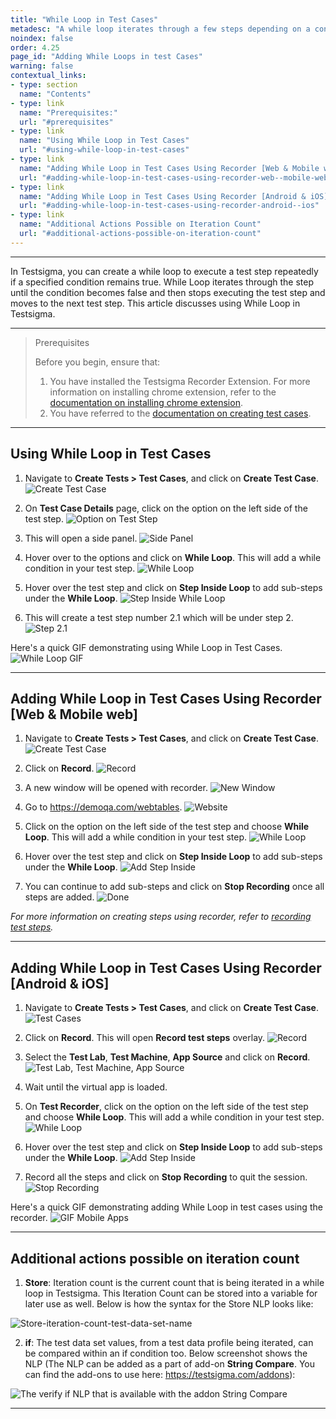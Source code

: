 ```yaml
---
title: "While Loop in Test Cases"
metadesc: "A while loop iterates through a few steps depending on a condition being true. How to use while loop in a test case in Testsigma"
noindex: false
order: 4.25
page_id: "Adding While Loops in test Cases"
warning: false
contextual_links:
- type: section
  name: "Contents"
- type: link
  name: "Prerequisites:"
  url: "#prerequisites"
- type: link
  name: "Using While Loop in Test Cases"
  url: "#using-while-loop-in-test-cases"
- type: link
  name: "Adding While Loop in Test Cases Using Recorder [Web & Mobile web]"
  url: "#adding-while-loop-in-test-cases-using-recorder-web--mobile-web"
- type: link
  name: "Adding While Loop in Test Cases Using Recorder [Android & iOS]"
  url: "#adding-while-loop-in-test-cases-using-recorder-android--ios"
- type: link
  name: "Additional Actions Possible on Iteration Count"
  url: "#additional-actions-possible-on-iteration-count"
---
```


---

In Testsigma, you can create a while loop to execute a test step repeatedly if a specified condition remains true. While Loop iterates through the step until the condition becomes false and then stops executing the test step and moves to the next test step. This article discusses using While Loop in Testsigma. 

---

> <p id="prerequisites">Prerequisites</p>
> 
> Before you begin, ensure that:
> 1. You have installed the Testsigma Recorder Extension. For more information on installing chrome extension, refer to the [documentation on installing chrome extension](https://testsigma.com/docs/test-step-recorder/install-chrome-extension/).
> 2. You have referred to the [documentation on creating test cases](https://testsigma.com/docs/test-cases/manage/add-edit-delete/). 

---

## **Using While Loop in Test Cases**

1. Navigate to **Create Tests > Test Cases**, and click on **Create Test Case**.
   ![Create Test Case](https://s3.amazonaws.com/static-docs.testsigma.com/new_images/projects/applications/ForLoop_Navigation.png)

2. On **Test Case Details** page, click on the option on the left side of the test step.
   ![Option on Test Step](https://s3.amazonaws.com/static-docs.testsigma.com/new_images/projects/applications/WhileLoop_OptionLeft.png)

3. This will open a side panel.
   ![Side Panel](https://s3.amazonaws.com/static-docs.testsigma.com/new_images/projects/applications/WhileLoop_SidePanel.png)

4. Hover over to the options and click on **While Loop**. This will add a while condition in your test step.
   ![While Loop](https://s3.amazonaws.com/static-docs.testsigma.com/new_images/projects/applications/WhileLoop_Select.png)

5. Hover over the test step and click on **Step Inside Loop** to add sub-steps under the **While Loop**.
   ![Step Inside While Loop](https://s3.amazonaws.com/static-docs.testsigma.com/new_images/projects/applications/WhileLoop_StepInside.png)

6. This will create a test step number 2.1 which will be under step 2. 
   ![Step 2.1](https://s3.amazonaws.com/static-docs.testsigma.com/new_images/projects/applications/WhileLoop_steps.png)



Here's a quick GIF demonstrating using While Loop in Test Cases.
![While Loop GIF](https://s3.amazonaws.com/static-docs.testsigma.com/new_images/projects/applications/wlsteptype.gif)

---

## **Adding While Loop in Test Cases Using Recorder [Web & Mobile web]**

1. Navigate to **Create Tests > Test Cases**, and click on **Create Test Case**.
   ![Create Test Case](https://s3.amazonaws.com/static-docs.testsigma.com/new_images/projects/applications/ForLoop_Navigation.png)

2. Click on **Record**.
   ![Record](https://s3.amazonaws.com/static-docs.testsigma.com/new_images/projects/applications/WhileLoop_Record.png)

3. A new window will be opened with recorder. 
   ![New Window](https://s3.amazonaws.com/static-docs.testsigma.com/new_images/projects/applications/WhileLoop_NewWindow.png)

4. Go to https://demoqa.com/webtables. 
   ![Website](https://s3.amazonaws.com/static-docs.testsigma.com/new_images/projects/applications/WhileLoop_demoQA.png)

5. Click on the option on the left side of the test step and choose **While Loop**. This will add a while condition in your test step.
   ![While Loop](https://s3.amazonaws.com/static-docs.testsigma.com/new_images/projects/applications/WhileLoop_ChooseLeft.png)

6. Hover over the test step and click on **Step Inside Loop** to add sub-steps under the **While Loop**.
   ![Add Step Inside](https://s3.amazonaws.com/static-docs.testsigma.com/new_images/projects/applications/WhileLoop_WebStepInside.png)

7. You can continue to add sub-steps and click on **Stop Recording** once all steps are added. 
   ![Done](https://s3.amazonaws.com/static-docs.testsigma.com/new_images/projects/applications/WhileLoop_StopRecording.png)

*For more information on creating steps using recorder, refer to [recording test steps](https://testsigma.com/docs/test-cases/create-test-steps/overview/#creating-test-steps-using-test-recorder).*



---

## **Adding While Loop in Test Cases Using Recorder [Android & iOS]**

1. Navigate to **Create Tests > Test Cases**, and click on **Create Test Case**.
   ![Test Cases](https://s3.amazonaws.com/static-docs.testsigma.com/new_images/projects/applications/WhileLoop_MobileNav.png)

2. Click on **Record**. This will open **Record test steps** overlay.
   ![Record](https://s3.amazonaws.com/static-docs.testsigma.com/new_images/projects/applications/WhileLoop_RecordSteps.png)

3. Select the **Test Lab**, **Test Machine**, **App Source** and click on **Record**.
   ![Test Lab, Test Machine, App Source](https://s3.amazonaws.com/static-docs.testsigma.com/new_images/projects/applications/WhileLoop_RecStepOvrlay.png)

4. Wait until the virtual app is loaded.

5. On **Test Recorder**, click on the option on the left side of the test step and choose **While Loop**. This will add a while condition in your test step.
   ![While Loop](https://s3.amazonaws.com/static-docs.testsigma.com/new_images/projects/applications/WhileLoop_MobileRecorder_OptionLeft.png)

6. Hover over the test step and click on **Step Inside Loop** to add sub-steps under the **While Loop**.
   ![Add Step Inside](https://s3.amazonaws.com/static-docs.testsigma.com/new_images/projects/applications/WhileLoop_StepInside_Mobile.png)

7. Record all the steps and click on **Stop Recording** to quit the session. 
![Stop Recording](https://s3.amazonaws.com/static-docs.testsigma.com/new_images/projects/applications/WhileLoop_Stop_Mobile.png)


Here's a quick GIF demonstrating adding While Loop in test cases using the recorder.
![GIF Mobile Apps](https://s3.amazonaws.com/static-docs.testsigma.com/new_images/projects/applications/whileloopMapp.gif)

---
## **Additional actions possible on iteration count**

1. **Store**: Iteration count is the current count that is being iterated in a while loop in Testsigma. This Iteration Count can be stored into a variable for later use as well. Below is how the syntax for the Store NLP looks like:

![Store-iteration-count-test-data-set-name](https://s3.amazonaws.com/static-docs.testsigma.com/new_images/test-cases/step-types/for-loop/store-iteration-count-test-data-set-name.png)

2. **if**: The test data set values, from a test data profile being iterated, can be compared within an if condition too. Below screenshot shows the NLP (The NLP can be added as a part of add-on **String Compare**. You can find the add-ons to use here: <https://testsigma.com/addons>):

![The verify if NLP that is available with the addon String Compare](https://s3.amazonaws.com/static-docs.testsigma.com/new_images/test-cases/step-types/step-group/verify-with-if-with-string-compare.png)

---